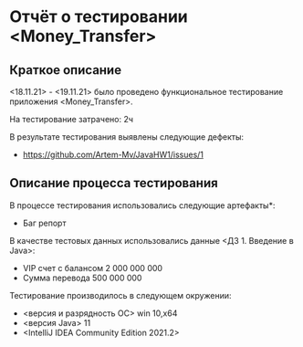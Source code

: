 # Отчёт о тестировании <Money_Transfer>

## Краткое описание

<18.11.21> - <19.11.21> было проведено функциональное тестирование приложения <Money_Transfer>.

На тестирование затрачено: 2ч

В результате тестирования выявлены следующие дефекты:
* https://github.com/Artem-Mv/JavaHW1/issues/1

## Описание процесса тестирования

В процессе тестирования использовались следующие артефакты*:
* Баг репорт

В качестве тестовых данных использовались данные <ДЗ 1. Введение в Java>:
* VIP счет с балансом 2 000 000 000
* Сумма перевода 500 000 000

Тестирование производилось в следующем окружении:
* <версия и разрядность ОС> win 10,x64
* <версия Java> 11
* <IntelliJ IDEA Community Edition 2021.2>